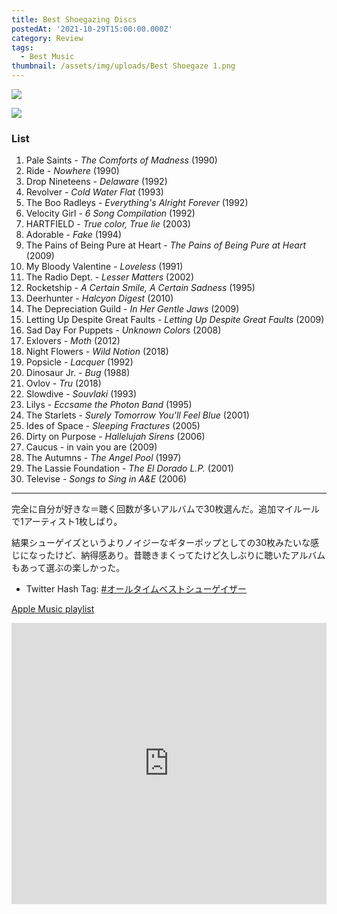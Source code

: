 ```yaml
---
title: Best Shoegazing Discs
postedAt: '2021-10-29T15:00:00.000Z'
category: Review
tags:
  - Best Music
thumbnail: /assets/img/uploads/Best Shoegaze 1.png
---
```


![](https://assets.tina.io/4ae49949-94fe-45ac-996a-1b7d093ef0bf/BestShoegaze1.png "")

![](https://assets.tina.io/4ae49949-94fe-45ac-996a-1b7d093ef0bf/BestShoegaze2.png "")

### List

1. Pale Saints - *The Comforts of Madness* (1990)
2. Ride - *Nowhere* (1990)
3. Drop Nineteens - *Delaware* (1992)
4. Revolver - *Cold Water Flat* (1993)
5. The Boo Radleys - *Everything's Alright Forever* (1992)
6. Velocity Girl - *6 Song Compilation* (1992)
7. HARTFIELD - *True color, True lie* (2003)
8. Adorable - *Fake* (1994)
9. The Pains of Being Pure at Heart - *The Pains of Being Pure at Heart* (2009)
10. My Bloody Valentine - *Loveless* (1991)
11. The Radio Dept. - *Lesser Matters* (2002)
12. Rocketship - *A Certain Smile, A Certain Sadness* (1995)
13. Deerhunter - *Halcyon Digest* (2010)
14. The Depreciation Guild - *In Her Gentle Jaws* (2009)
15. Letting Up Despite Great Faults - *Letting Up Despite Great Faults* (2009)
16. Sad Day For Puppets - *Unknown Colors* (2008)
17. Exlovers - *Moth* (2012)
18. Night Flowers - *Wild Notion* (2018)
19. Popsicle - *Lacquer* (1992)
20. Dinosaur Jr. - *Bug* (1988)
21. Ovlov - *Tru* (2018)
22. Slowdive - *Souvlaki* (1993)
23. Lilys - *Eccsame the Photon Band* (1995)
24. The Starlets - *Surely Tomorrow You'll Feel Blue* (2001)
25. Ides of Space - *Sleeping Fractures* (2005)
26. Dirty on Purpose - *Hallelujah Sirens* (2006)
27. Caucus - in vain you are (2009)
28. The Autumns - *The Angel Pool* (1997)
29. The Lassie Foundation - *The El Dorado L.P.* (2001)
30. Televise - *Songs to Sing in A\&E* (2006)

***

完全に自分が好きな＝聴く回数が多いアルバムで30枚選んだ。追加マイルールで1アーティスト1枚しばり。

結果シューゲイズというよりノイジーなギターポップとしての30枚みたいな感じになったけど、納得感あり。昔聴きまくってたけど久しぶりに聴いたアルバムもあって選ぶの楽しかった。

* Twitter Hash Tag: [#オールタイムベストシューゲイザー](https://twitter.com/search?q=%23%E3%82%AA%E3%83%BC%E3%83%AB%E3%82%BF%E3%82%A4%E3%83%A0%E3%83%99%E3%82%B9%E3%83%88%E3%82%B7%E3%83%A5%E3%83%BC%E3%82%B2%E3%82%A4%E3%82%B6%E3%83%BC "")

[Apple Music playlist](https://music.apple.com/jp/playlist/best-shoegazing-discs/pl.u-4JoKaZGsMZjkWr "")

<iframe allow="autoplay *; encrypted-media *; fullscreen *; clipboard-write" frameborder="0" height="450" style="width:100%;max-width:660px;overflow:hidden;background:transparent;" sandbox="allow-forms allow-popups allow-same-origin allow-scripts allow-storage-access-by-user-activation allow-top-navigation-by-user-activation" src="https://embed.music.apple.com/jp/playlist/best-shoegazing-discs/pl.u-4JoKaZGsMZjkWr"></iframe>
